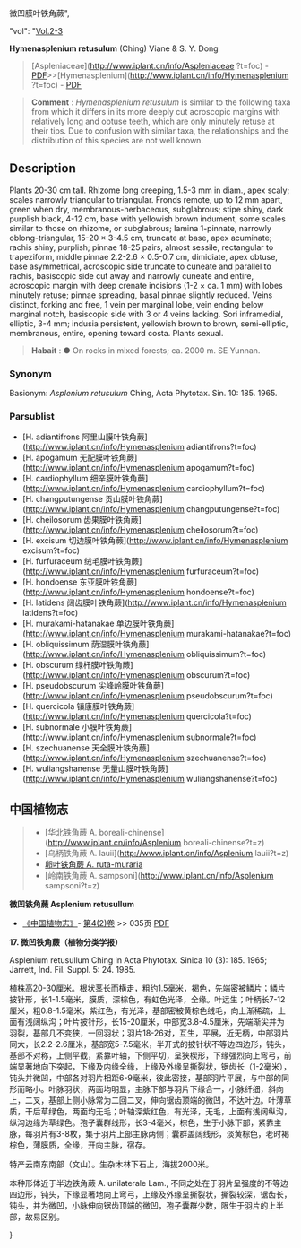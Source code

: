 微凹膜叶铁角蕨",

  "vol": "[Vol.2-3](http://iplant.cn/foc/vol/1)

**Hymenasplenium retusulum** (Ching) Viane & S. Y. Dong

> [Aspleniaceae](http://www.iplant.cn/info/Aspleniaceae ?t=foc) - [PDF](http://iplant.cn/foc/pdf/Aspleniaceae.pdf)>>[Hymenasplenium](http://www.iplant.cn/info/Hymenasplenium ?t=foc) - [PDF](http://www.iplant.cn/foc/pdf/Hymenasplenium.pdf)

> **Comment** : 
> *Hymenasplenium retusulum* is similar to the following taxa from which it differs in its more deeply cut acroscopic margins with relatively long and obtuse teeth, which are only minutely retuse at their tips. Due to confusion with similar taxa, the relationships and the distribution of this species are not well known.

## Description

Plants 20-30 cm tall. Rhizome long creeping, 1.5-3 mm in diam., apex scaly; scales narrowly triangular to triangular. Fronds remote, up to 12 mm apart, green when dry, membranous-herbaceous, subglabrous; stipe shiny, dark purplish black, 4-12 cm, base with yellowish brown indument, some scales similar to those on rhizome, or subglabrous; lamina 1-pinnate, narrowly oblong-triangular, 15-20 × 3-4.5 cm, truncate at base, apex acuminate; rachis shiny, purplish; pinnae 18-25 pairs, almost sessile, rectangular to trapeziform, middle pinnae 2.2-2.6 × 0.5-0.7 cm, dimidiate, apex obtuse, base asymmetrical, acroscopic side truncate to cuneate and parallel to rachis, basiscopic side cut away and narrowly cuneate and entire, acroscopic margin with deep crenate incisions (1-2 × ca. 1 mm) with lobes minutely retuse; pinnae spreading, basal pinnae slightly reduced. Veins distinct, forking and free, 1 vein per marginal lobe, vein ending below marginal notch, basiscopic side with 3 or 4 veins lacking. Sori inframedial, elliptic, 3-4 mm; indusia persistent, yellowish brown to brown, semi-elliptic, membranous, entire, opening toward costa. Plants sexual.

> **Habait** : 
>● On rocks in mixed forests; ca. 2000 m. SE Yunnan.

### Synonym
Basionym: *Asplenium retusulum* Ching, Acta Phytotax. Sin. 10: 185. 1965.

### Parsublist

* [H.  adiantifrons  阿里山膜叶铁角蕨](http://www.iplant.cn/info/Hymenasplenium adiantifrons?t=foc)
* [H.  apogamum  无配膜叶铁角蕨](http://www.iplant.cn/info/Hymenasplenium apogamum?t=foc)
* [H.  cardiophyllum  细辛膜叶铁角蕨](http://www.iplant.cn/info/Hymenasplenium cardiophyllum?t=foc)
* [H.  changputungense  贡山膜叶铁角蕨](http://www.iplant.cn/info/Hymenasplenium changputungense?t=foc)
* [H.  cheilosorum  齿果膜叶铁角蕨](http://www.iplant.cn/info/Hymenasplenium cheilosorum?t=foc)
* [H.  excisum  切边膜叶铁角蕨](http://www.iplant.cn/info/Hymenasplenium excisum?t=foc)
* [H.  furfuraceum  绒毛膜叶铁角蕨](http://www.iplant.cn/info/Hymenasplenium furfuraceum?t=foc)
* [H.  hondoense  东亚膜叶铁角蕨](http://www.iplant.cn/info/Hymenasplenium hondoense?t=foc)
* [H.  latidens  阔齿膜叶铁角蕨](http://www.iplant.cn/info/Hymenasplenium latidens?t=foc)
* [H.  murakami-hatanakae  单边膜叶铁角蕨](http://www.iplant.cn/info/Hymenasplenium murakami-hatanakae?t=foc)
* [H.  obliquissimum  荫湿膜叶铁角蕨](http://www.iplant.cn/info/Hymenasplenium obliquissimum?t=foc)
* [H.  obscurum  绿杆膜叶铁角蕨](http://www.iplant.cn/info/Hymenasplenium obscurum?t=foc)
* [H.  pseudobscurum  尖峰岭膜叶铁角蕨](http://www.iplant.cn/info/Hymenasplenium pseudobscurum?t=foc)
* [H.  quercicola  镇康膜叶铁角蕨](http://www.iplant.cn/info/Hymenasplenium quercicola?t=foc)
* [H.  subnormale  小膜叶铁角蕨](http://www.iplant.cn/info/Hymenasplenium subnormale?t=foc)
* [H.  szechuanense  天全膜叶铁角蕨](http://www.iplant.cn/info/Hymenasplenium szechuanense?t=foc)
* [H.  wuliangshanense  无量山膜叶铁角蕨](http://www.iplant.cn/info/Hymenasplenium wuliangshanense?t=foc)

## 中国植物志

> * [华北铁角蕨  A.  boreali-chinense](http://www.iplant.cn/info/Asplenium boreali-chinense?t=z)
> * [乌柄铁角蕨  A.  lauii](http://www.iplant.cn/info/Asplenium lauii?t=z)
> * [卵叶铁角蕨  A.  ruta-muraria](Asplenium-ruta-muraria-卵叶铁角蕨.md)
> * [岭南铁角蕨  A.  sampsoni](http://www.iplant.cn/info/Asplenium sampsoni?t=z)

**微凹铁角蕨 Asplenium retusullum**

* [《中国植物志》](http://www.iplant.cn/frps)- [第4(2)卷](http://www.iplant.cn/frps/vol/4(2)) >> 035页 [PDF](http://www.iplant.cn/frps/pdf/4(2)/035.pdf)

**17. 微凹铁角蕨（植物分类学报）**

Asplenium retusullum Ching in Acta Phytotax. Sinica 10 (3): 185. 1965; Jarrett, Ind. Fil. Suppl. 5: 24. 1985.

植株高20-30厘米。根状茎长而横走，粗约1.5毫米，褐色，先端密被鳞片；鳞片披针形，长1-1.5毫米，膜质，深棕色，有虹色光泽，全缘。叶远生；叶柄长7-12厘米，粗0.8-1.5毫米，紫红色，有光泽，基部密被黄棕色绒毛，向上渐稀疏，上面有浅阔纵沟；叶片披针形，长15-20厘米，中部宽3.8-4.5厘米，先端渐尖并为羽裂，基部几不变狭，一回羽状；羽片18-26对，互生，平展，近无柄，中部羽片同大，长2.2-2.6厘米，基部宽5-7.5毫米，半开式的披针状不等边四边形，钝头，基部不对称，上侧平截，紧靠叶轴，下侧平切，呈狭楔形，下缘强烈向上弯弓，前端显著地向下突起，下缘及内缘全缘，上缘及外缘呈撕裂状，锯齿长（1-2毫米），钝头并微凹，中部各对羽片相距6-9毫米，彼此密接，基部羽片平展，与中部的同形而略小。叶脉羽状，两面均明显，主脉下部与羽片下缘合一，小脉纤细，斜向上，二叉，基部上侧小脉常为二回二叉，伸向锯齿顶端的微凹，不达叶边。叶薄草质，干后草绿色，两面均无毛；叶轴深紫红色，有光泽，无毛，上面有浅阔纵沟，纵沟边缘为草绿色。孢子囊群线形，长3-4毫米，棕色，生于小脉下部，紧靠主脉，每羽片有3-8枚，集于羽片上部主脉两侧；囊群盖阔线形，淡黄棕色，老时褐棕色，薄膜质，全缘，开向主脉，宿存。

特产云南东南部（文山）。生杂木林下石上，海拔2000米。

本种形体近于半边铁角蕨 A. unilaterale Lam., 不同之处在于羽片呈强度的不等边四边形，钝头，下缘显著地向上弯弓，上缘及外缘呈撕裂状，撕裂较深，锯齿长，钝头，并为微凹，小脉伸向锯齿顶端的微凹，孢子囊群少数，限生于羽片的上半部，故易区别。

}